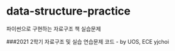 # data-structure-practice
파이썬으로 구현하는 자료구조 책 실습문제 

###2021 2학기 자료구조 및 실습 연습문제 코드 - by UOS, ECE yjchoi 
